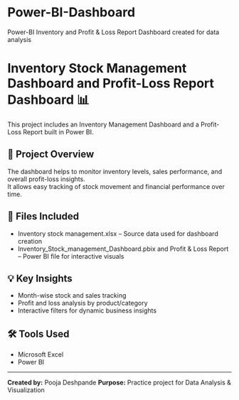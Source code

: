 # Power-BI-Dashboard
Power-BI Inventory and Profit &amp; Loss Report Dashboard created for data analysis

# **Inventory Stock Management Dashboard** and **Profit-Loss Report Dashboard** 📊

This project includes an Inventory Management Dashboard and a Profit-Loss Report built in Power BI.

## 🔹 Project Overview
The dashboard helps to monitor inventory levels, sales performance, and overall profit-loss insights.  
It allows easy tracking of stock movement and financial performance over time.

## 🧾 Files Included
* Inventory stock management.xlsx – Source data used for dashboard creation  
* Inventory_Stock_management_Dashboard.pbix and Profit & Loss Report – Power BI file for interactive visuals   

## 💡 Key Insights
* Month-wise stock and sales tracking  
* Profit and loss analysis by product/category  
* Interactive filters for dynamic business insights  

## 🛠 Tools Used
* Microsoft Excel  
* Power BI  

---

**Created by:** Pooja Deshpande 
**Purpose:** Practice project for Data Analysis & Visualization
